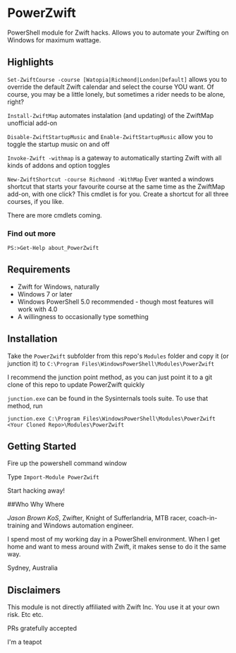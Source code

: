 # PowerZwift
PowerShell module for Zwift hacks. Allows you to automate your Zwifting on Windows for maximum wattage.

## Highlights

`Set-ZwiftCourse -course [Watopia|Richmond|London|Default]` allows you to override the default Zwift calendar and select the course YOU want. Of course, you may be a little lonely, but sometimes a rider needs to be alone, right?

`Install-ZwiftMap` automates instalation (and updating) of the ZwiftMap unofficial add-on

`Disable-ZwiftStartupMusic` and `Enable-ZwiftStartupMusic` allow you to toggle the startup music on and off

`Invoke-Zwift -withmap` is a gateway to automatically starting Zwift with all kinds of addons and option toggles

`New-ZwiftShortcut -course Richmond -WithMap` Ever wanted a windows shortcut that starts your favourite course at the same time as the ZwiftMap add-on, with one click? This cmdlet is for you. Create a shortcut for all three courses, if you like.

There are more cmdlets coming.

### Find out more

`PS:>Get-Help about_PowerZwift`

## Requirements

- Zwift for Windows, naturally
- Windows 7 or later
- Windows PowerShell 5.0 recommended - though most features will work with 4.0
- A willingness to occasionally type something

## Installation

Take the `PowerZwift` subfolder from this repo's `Modules` folder and copy it (or junction it) to `C:\Program Files\WindowsPowerShell\Modules\PowerZwift`

I recommend the junction point method, as you can just point it to a git clone of this repo to update PowerZwift quickly

`junction.exe` can be found in the Sysinternals tools suite. To use that method, run

`junction.exe C:\Program Files\WindowsPowerShell\Modules\PowerZwift <Your Cloned Repo>\Modules\PowerZwift`

## Getting Started

Fire up the powershell command window

Type `Import-Module PowerZwift`

Start hacking away!

##Who Why Where

*Jason Brown KoS*, Zwifter, Knight of Sufferlandria, MTB racer, coach-in-training and Windows automation engineer.

I spend most of my working day in a PowerShell environment. When I get home and want to mess around with Zwift, it makes sense to do it the same way.

Sydney, Australia

## Disclaimers

This module is not directly affiliated with Zwift Inc. You use it at your own risk. Etc etc.

PRs gratefully accepted

I'm a teapot
